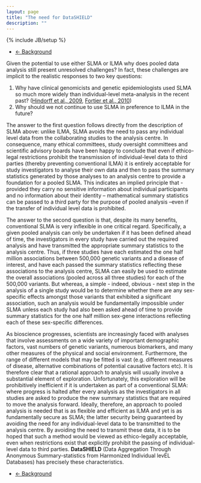 ```yaml
---
layout: page
title: "The need for DataSHIELD"
description: ""
---
```

{% include JB/setup %}

<ul class="pager">
  <li class="previous">
    <a href="/background">&larr; Background</a>
  </li>
</ul>

Given the potential to use either SLMA or ILMA why does pooled data analysis still present unresolved challenges? In fact, these challenges are implicit to the realistic responses to two key questions: 

1. Why have clinical genomicists and genetic epidemiologists used SLMA so much more widely than individual-level meta-analysis in the recent past? ([Hindorff et al., 2009](/references), [Fortier et al., 2010](/references))
2. Why should we not continue to use SLMA in preference to ILMA in the future?

The answer to the first question follows directly from the description of SLMA above: unlike ILMA, SLMA avoids the need to pass any individual level data from the collaborating studies to the analysis centre. In consequence, many ethical committees, study oversight committees and scientific advisory boards have been happy to conclude that even if ethico-legal restrictions prohibit the transmission of individual-level data to third parties (thereby preventing conventional ILMA) it is entirely acceptable for study investigators to analyse their own data and then to pass the summary statistics generated by those analyses to an analysis centre to provide a foundation for a pooled SLMA. This indicates an implied principle that - provided they carry no sensitive information about individual participants and no information about their identity – mathematical summary statistics can be passed to a third party for the purpose of pooled analysis –even if the transfer of individual level data is prohibited.

The answer to the second question is that, despite its many benefits, conventional SLMA is very inflexible in one critical regard. Specifically, a given pooled analysis can only be undertaken if it has been defined ahead of time, the investigators in every study have carried out the required analysis and have transmitted the appropriate summary statistics to the analysis centre. Thus, if three studies have each estimated the one half million associations between 500,000 genetic variants and a disease of interest, and have each passed the summary statistics reflecting these associations to the analysis centre, SLMA can easily be used to estimate the overall associations (pooled across all three studies) for each of the 500,000 variants. But whereas, a simple - indeed, obvious - next step in the analysis of a single study would be to determine whether there are any sex-specific effects amongst those variants that exhibited a significant association, such an analysis would be fundamentally impossible under SLMA unless each study had also been asked ahead of time to provide summary statistics for the one half million sex-gene interactions reflecting each of these sex-specific differences.

As bioscience progresses, scientists are increasingly faced with analyses that involve assessments on a wide variety of important demographic factors, vast numbers of genetic variants, numerous biomarkers, and many other measures of the physical and social environment. Furthermore, the range of different models that may be fitted is vast (e.g. different measures of disease, alternative combinations of potential causative factors etc). It is therefore clear that a rational approach to analysis will usually involve a substantial element of exploration. Unfortunately, this exploration will be prohibitively inefficient if it is undertaken as part of a conventional SLMA: where progress is halted after every analysis as the investigators in all studies are asked to produce the new summary statistics that are required to move the analysis forward. Ideally, therefore, an approach to pooled analysis is needed that is as flexible and efficient as ILMA and yet is as fundamentally secure as SLMA; the latter security being guaranteed by avoiding the need for any individual-level data to be transmitted to the analysis centre. By avoiding the need to transmit these data, it is to be hoped that such a method would be viewed as ethico-legally acceptable, even when restrictions exist that explicitly prohibit the passing of individual-level data to third parties. **DataSHIELD** (Data Aggregation Through Anonymous Summary-statistics from Harmonized Individual levEL Databases) has precisely these characteristics.

<ul class="pager">
  <li class="previous">
    <a href="/background">&larr; Background</a>
  </li>
</ul>